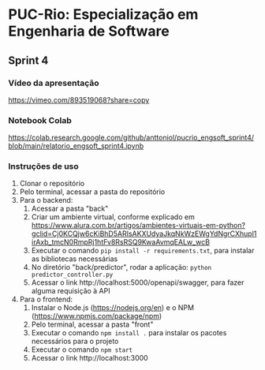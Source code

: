 # PUC-Rio: Especialização em Engenharia de Software

## Sprint 4

### Vídeo da apresentação
https://vimeo.com/893519068?share=copy

### Notebook Colab
https://colab.research.google.com/github/anttoniol/pucrio_engsoft_sprint4/blob/main/relatorio_engsoft_sprint4.ipynb

### Instruções de uso

1. Clonar o repositório
2. Pelo terminal, acessar a pasta do repositório
3. Para o backend:
   1. Acessar a pasta "back"
   2. Criar um ambiente virtual, conforme explicado em https://www.alura.com.br/artigos/ambientes-virtuais-em-python?gclid=Cj0KCQjw6cKiBhD5ARIsAKXUdyaJkqNkWzEWgYdNgrCXhupl1irAxb_tmcN0RmpRj1htFv8RsRSQ9KwaAvmqEALw_wcB
   3. Executar o comando `pip install -r requirements.txt`, para instalar as bibliotecas necessárias
   4. No diretório "back/predictor", rodar a aplicação: `python predictor_controller.py`
   5. Acessar o link http://localhost:5000/openapi/swagger, para fazer alguma requisição à API
4. Para o frontend:
   1. Instalar o Node.js (https://nodejs.org/en) e o NPM (https://www.npmjs.com/package/npm)
   2. Pelo terminal, acessar a pasta "front"
   3. Executar o comando `npm install .` para instalar os pacotes necessários para o projeto
   4. Executar o comando `npm start`
   5. Acessar o link http://localhost:3000